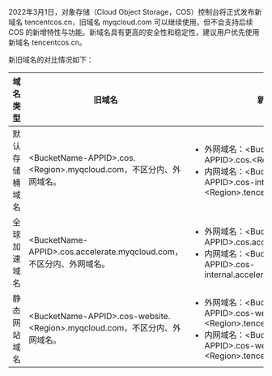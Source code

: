 2022年3月1日，对象存储（Cloud Object Storage，COS）控制台将正式发布新域名 tencentcos.cn，旧域名 myqcloud.com 可以继续使用，但不会支持后续 COS 的新增特性与功能。新域名具有更高的安全性和稳定性，建议用户优先使用新域名 tencentcos.cn。


新旧域名的对比情况如下：

| 域名类型   | 旧域名                    | 新域名                |
| -------------- | ---------------------------------- | ---------------- |
| 默认存储桶域名 | &lt;BucketName-APPID&gt;.cos.&lt;Region&gt;.myqcloud.com，不区分内、外网域名。 | <ul  style="margin: 0;"><li>外网域名：&lt;BucketName-APPID&gt;.cos.&lt;Region&gt;.tencentcos.cn </li><li>内网域名：&lt;BucketName-APPID&gt;.cos-internal.&lt;Region&gt;.tencentcos.cn  </li></ul>     |   
| 全球加速域名 | &lt;BucketName-APPID&gt;.cos.accelerate.myqcloud.com，不区分内、外网域名。   |  <ul  style="margin: 0;"><li>外网域名：&lt;BucketName-APPID&gt;.cos.accelerate.tencentcos.cn </li><li>内网域名：&lt;BucketName-APPID&gt;.cos-internal.accelerate.tencentcos.cn </li></ul>              |   
| 静态网站域名 |&lt;BucketName-APPID&gt;.cos-website.&lt;Region&gt;.myqcloud.com，不区分内、外网域名。 | <ul  style="margin: 0;"><li>外网域名：&lt;BucketName-APPID&gt;.cos-website.&lt;Region&gt;.tencentcos.cn </li><li>内网域名：&lt;BucketName-APPID&gt;.cos-website-internal.&lt;Region&gt;.tencentcos.cn</li></ul> |       

